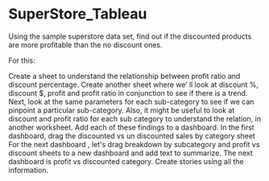 # SuperStore_Tableau

Using the sample superstore data set, find out if the discounted products are more profitable than the no discount ones.

For this:

Create a sheet to understand the relationship between profit ratio and discount percentage.
Create another sheet where we’ ll look at discount %, discount $, profit and profit ratio in conjunction to see if there is a trend.
Next, look at the same parameters for each sub-category to see if we can pinpoint a particular sub-category.
Also, it might be useful to look at discount and profit ratio for each sub category to understand the relation, in another worksheet.
Add each of these findings to a dashboard. 
In the first dashboard, drag the discounted vs un discounted sales by category sheet
For the next dashboard , let's drag breakdown by subcategory and profit vs discount sheets to a new dashboard and add text to summarize.
The next dashboard is profit vs discounted category.
Create stories using all the information.
